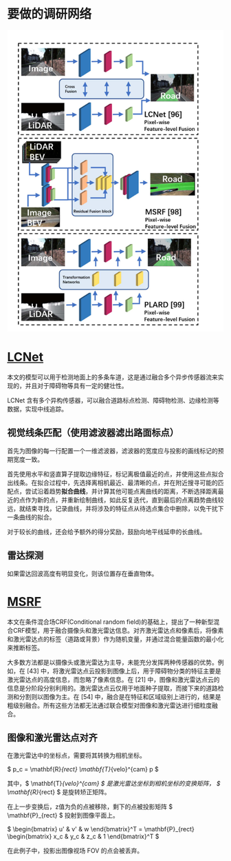 # 要做的调研网络

![关于视觉和雷达数据融合的一些网络](overview.png)

# [LCNet](https://link.springer.com/article/10.1007/s10514-009-9113-3)

本文的模型可以用于检测地面上的多条车道，这是通过融合多个异步传感器流来实现的，并且对于障碍物等具有一定的健壮性。

LCNet 含有多个异构传感器，可以融合道路标点检测、障碍物检测、边缘检测等数据，实现中线追踪。

## 视觉线条匹配（使用滤波器滤出路面标点）

首先为图像的每一行配置一个一维滤波器，滤波器的宽度应与投影的画线标记的预期宽度一致。

首先使用水平和竖直算子提取边缘特征，标记离极值最近的点，并使用这些点拟合出线条。在拟合过程中，先选择离相机最近、最清晰的点，并在附近搜寻可能的匹配点，尝试沿着趋势**拟合曲线**，并计算其他可能点离曲线的距离，不断选择距离最近的点作为新的点，并重新绘制曲线，如此反复迭代，直到最后的点离趋势曲线较远，就结束寻找，记录曲线，并将涉及的特征点从待选点集合中删除，以免干扰下一条曲线的拟合。

对于较长的曲线，还会给予额外的得分奖励，鼓励向地平线延申的长曲线。

## 雷达探测

如果雷达回波高度有明显变化，则该位置存在垂直物体。

# [MSRF](https://www.sciencedirect.com/science/article/pii/S0020025517307119)

本文在条件混合场CRF(Conditional random field)的基础上，提出了一种新型混合CRF模型，用于融合摄像头和激光雷达信息。对齐激光雷达点和像素后，将像素和激光雷达点的标签（道路或背景）作为随机变量，并通过混合能量函数的最小化来推断标签。

大多数方法都是以摄像头或激光雷达为主导，未能充分发挥两种传感器的优势。例如，在 [43] 中，将激光雷达点云投影到图像上后，用于障碍物分类的特征主要是激光雷达点的高度信息，而忽略了像素信息。在 [21] 中，图像和激光雷达点云的信息是分阶段分别利用的。激光雷达点云仅用于地面种子提取，而接下来的道路检测和分割则以图像为主。在 [54] 中，融合是在特征和区域级别上进行的，结果是粗级别融合。所有这些方法都无法通过联合模型对图像和激光雷达进行细粒度融合。

## 图像和激光雷达点对齐

在激光雷达中的坐标点，需要将其转换为相机坐标。

$ p_c = \mathbf{R}_{rect} \mathbf{T}_{velo}^{cam} p $

其中，$ \mathbf{T}_{velo}^{cam} $ 是激光雷达坐标到相机坐标的变换矩阵， $ \mathbf{R}_{rect} $ 是旋转矫正矩阵。

在上一步变换后，z值为负的点被移除，剩下的点被投影矩阵 $ \mathbf{P}_{rect} $ 投射到图像平面上。

$ 
 \begin{bmatrix}
 u' & v' & w
 \end{bmatrix}^T = \mathbf{P}_{rect}
 \begin{bmatrix}
 x_c & y_c & z_c & 1
 \end{bmatrix}^T
$

在此例子中，投影出图像视场 FOV 的点会被丢弃。


